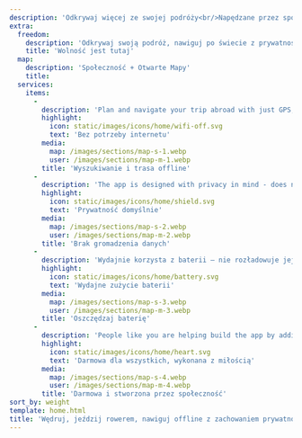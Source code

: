 ```yaml
---
description: 'Odkrywaj więcej ze swojej podróży<br/>Napędzane przez społeczność'
extra:
  freedom:
    description: 'Odkrywaj swoją podróż, nawiguj po świecie z prywatnością i społecznością na pierwszym planie.'
    title: 'Wolność jest tutaj'
  map:
    description: 'Społeczność + Otwarte Mapy'
    title:
  services:
    items:
      - 
        description: 'Plan and navigate your trip abroad with just GPS, no need for mobile data. Search waypoints while on distant hiking trails or bike paths.'
        highlight:
          icon: static/images/icons/home/wifi-off.svg
          text: 'Bez potrzeby internetu'
        media:
          map: /images/sections/map-s-1.webp
          user: /images/sections/map-m-1.webp
        title: 'Wyszukiwanie i trasa offline'
      - 
        description: 'The app is designed with privacy in mind - does not identify people, does not track you, and does not collect any information. CoMaps was also audited by <span class="text-icon"><svg viewBox="0 0 19 19"><use href="#icon-exodus"></use></svg> [Exodus](https://reports.exodus-privacy.eu.org/reports/app.comaps.google/latest/).'
        highlight:
          icon: static/images/icons/home/shield.svg
          text: 'Prywatność domyślnie'
        media:
          map: /images/sections/map-s-2.webp
          user: /images/sections/map-m-2.webp
        title: 'Brak gromadzenia danych'
      - 
        description: 'Wydajnie korzysta z baterii – nie rozładowuje jej jak inne aplikacje nawigacyjne.'
        highlight:
          icon: static/images/icons/home/battery.svg
          text: 'Wydajne zużycie baterii'
        media:
          map: /images/sections/map-s-3.webp
          user: /images/sections/map-m-3.webp
        title: 'Oszczędzaj baterię'
      - 
        description: 'People like you are helping build the app by adding locations to <span class="text-icon"><svg viewBox="0 0 19 19"><use href="#icon-open-street-map"></use></svg> [OpenStreetMap](https://openstreetmap.org)</span>, giving feedback on features, and contributing code on <span class="text-icon"><svg viewbox="0 0 4.233 4.233"> <use href="#icon-codeberg"></use></svg> [Codeberg](https://codeberg.org/comaps)</span> to create great maps together. The project is a fork of Organic Maps and Maps.Me, and driven by an open-source community.'
        highlight:
          icon: static/images/icons/home/heart.svg
          text: 'Darmowa dla wszystkich, wykonana z miłością'
        media:
          map: /images/sections/map-s-4.webp
          user: /images/sections/map-m-4.webp
        title: 'Darmowa i stworzona przez społeczność'
sort_by: weight
template: home.html
title: 'Wędruj, jeździj rowerem, nawiguj offline z zachowaniem prywatności'
---
```

